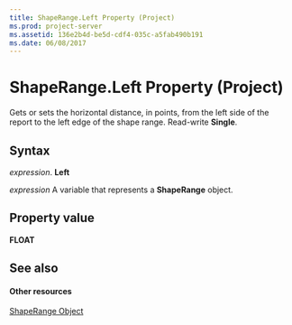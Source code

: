 ```yaml
---
title: ShapeRange.Left Property (Project)
ms.prod: project-server
ms.assetid: 136e2b4d-be5d-cdf4-035c-a5fab490b191
ms.date: 06/08/2017
---
```



# ShapeRange.Left Property (Project)
Gets or sets the horizontal distance, in points, from the left side of the report to the left edge of the shape range. Read-write  **Single**.

## Syntax

 _expression_. **Left**

 _expression_ A variable that represents a **ShapeRange** object.


## Property value

 **FLOAT**


## See also


#### Other resources


[ShapeRange Object](Project.shaperange.md)
